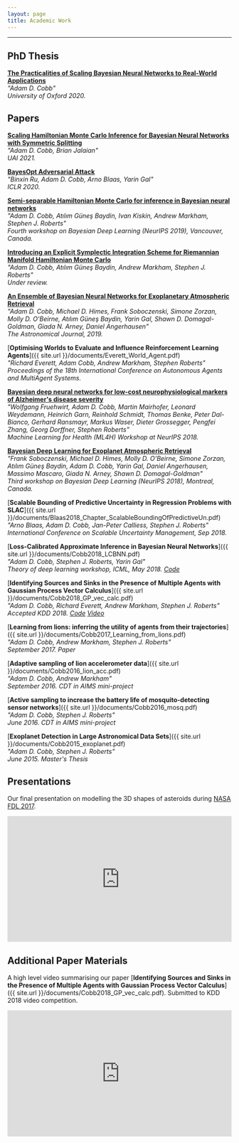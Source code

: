 ```yaml
---
layout: page
title: Academic Work
---
```

***
<!--![image-title-here]({{ site.url }}/images/Lion_withTag.jpg){:class="img-responsive"}
September 2016-->

## PhD Thesis ##

[**The Practicalities of Scaling Bayesian Neural Networks to Real-World Applications**](https://ora.ox.ac.uk/objects/uuid:4b738b70-28bc-4545-86a6-6078861e7d13)<br />
<em>"Adam D. Cobb"<br>University of Oxford 2020.</em>
## Papers ##

[**Scaling Hamiltonian Monte Carlo Inference for Bayesian Neural Networks with Symmetric Splitting**](https://arxiv.org/pdf/2010.06772.pdf)<br/>
<em>"Adam D. Cobb, Brian Jalaian"<br>UAI 2021.</em>

[**BayesOpt Adversarial Attack**](https://openreview.net/forum?id=Hkem-lrtvH)<br/>
<em>"Binxin Ru, Adam D. Cobb, Arno Blaas, Yarin Gal"<br>ICLR 2020.</em>

[**Semi-separable Hamiltonian Monte Carlo for inference in Bayesian neural networks**](http://bayesiandeeplearning.org/2019/papers/21.pdf)<br />
<em>"Adam D. Cobb, Atılım Güneş Baydin, Ivan Kiskin, Andrew Markham, Stephen J. Roberts"<br>Fourth workshop on Bayesian Deep Learning (NeurIPS 2019), Vancouver, Canada.</em>

[**Introducing an Explicit Symplectic Integration Scheme for Riemannian Manifold Hamiltonian Monte Carlo**](https://arxiv.org/pdf/1910.06243.pdf)<br />
<em>"Adam D. Cobb, Atılım Güneş Baydin, Andrew Markham, Stephen J. Roberts"<br>Under review.</em>

[**An Ensemble of Bayesian Neural Networks for Exoplanetary Atmospheric Retrieval**](https://arxiv.org/pdf/1905.10659.pdf)<br />
<em>"Adam D. Cobb, Michael D. Himes, Frank Soboczenski, Simone Zorzan, Molly D. O'Beirne, Atılım Güneş Baydin, Yarin Gal, Shawn D. Domagal-Goldman, Giada N. Arney, Daniel Angerhausen"<br>The Astronomical Journal, 2019.</em>

[**Optimising Worlds to Evaluate and Influence Reinforcement Learning Agents**]({{ site.url }}/documents/Everett_World_Agent.pdf)<br />
<em>"Richard Everett, Adam Cobb, Andrew Markham, Stephen Roberts"<br>Proceedings of the 18th International Conference on Autonomous Agents and MultiAgent Systems.</em>

[**Bayesian deep neural networks for low-cost neurophysiological markers of Alzheimer's disease severity**](https://arxiv.org/pdf/1812.04994.pdf)<br />
<em>"Wolfgang Fruehwirt, Adam D. Cobb, Martin Mairhofer, Leonard Weydemann, Heinrich Garn, Reinhold Schmidt, Thomas Benke, Peter Dal-Bianco, Gerhard Ransmayr, Markus Waser, Dieter Grossegger, Pengfei Zhang, Georg Dorffner, Stephen Roberts"<br>Machine Learning for Health (ML4H) Workshop at NeurIPS 2018.</em>

[**Bayesian Deep Learning for Exoplanet Atmospheric Retrieval**](https://arxiv.org/pdf/1811.03390.pdf)<br />
<em>"Frank Soboczenski, Michael D. Himes, Molly D. O’Beirne, Simone Zorzan, Atılım Güneş Baydin, Adam D. Cobb, Yarin Gal, Daniel Angerhausen, Massimo Mascaro, Giada N. Arney, Shawn D. Domagal-Goldman"<br>Third workshop on Bayesian Deep Learning (NeurIPS 2018), Montreal, Canada.</em>

[**Scalable Bounding of Predictive Uncertainty in Regression Problems with SLAC**]({{ site.url }}/documents/Blaas2018_Chapter_ScalableBoundingOfPredictiveUn.pdf)<br />
<em>"Arno Blaas, Adam D. Cobb, Jan-Peter Calliess, Stephen J. Roberts"<br>International Conference on Scalable Uncertainty Management, Sep 2018. </em>

[**Loss-Calibrated Approximate Inference in Bayesian Neural Networks**]({{ site.url }}/documents/Cobb2018_LCBNN.pdf)<br />
<em>"Adam D. Cobb, Stephen J. Roberts, Yarin Gal"<br>Theory of deep learning workshop, ICML, May 2018. [Code](https://github.com/AdamCobb/LCBNN)</em>

[**Identifying Sources and Sinks in the Presence of Multiple Agents with Gaussian Process Vector Calculus**]({{ site.url }}/documents/Cobb2018_GP_vec_calc.pdf)<br />
<em>"Adam D. Cobb, Richard Everett, Andrew Markham, Stephen J. Roberts"<br>Accepted KDD 2018. [Code](https://github.com/AdamCobb/GP-LAPLACE) <A href="#additional-paper-materials">Video</A></em>

[**Learning from lions: inferring the utility of agents from their trajectories**]({{ site.url }}/documents/Cobb2017_Learning_from_lions.pdf)<br />
<em>"Adam D. Cobb, Andrew Markham, Stephen J. Roberts"<br>September 2017. Paper</em>

[**Adaptive sampling of lion accelerometer data**]({{ site.url }}/documents/Cobb2016_lion_acc.pdf)<br />
<em>"Adam D. Cobb, Andrew Markham"<br>September 2016. CDT in AIMS mini-project</em>


[**Active sampling to increase the battery life of mosquito-detecting sensor networks**]({{ site.url }}/documents/Cobb2016_mosq.pdf)<br />
<em>"Adam D. Cobb, Stephen J. Roberts"<br>June 2016. CDT in AIMS mini-project</em>


[**Exoplanet Detection in Large Astronomical Data Sets**]({{ site.url }}/documents/Cobb2015_exoplanet.pdf)<br />
<em>"Adam D. Cobb, Stephen J. Roberts"<br>June 2015. Master's Thesis</em>

## Presentations ##

Our final presentation on modelling the 3D shapes of asteroids during [NASA FDL 2017](http://www.frontierdevelopmentlab.org/#/).


<div style="position: relative; padding-bottom: 56.25%; overflow: hidden;">
    <iframe style="position: absolute; width: 100%; height: 100%;"
        src="https://www.youtube.com/embed/WE7kWHi1EQY?rel=0" allowfullscreen frameborder="0">
    </iframe>
</div>



## Additional Paper Materials ##

A high level video summarising our paper [**Identifying Sources and Sinks in the Presence of Multiple Agents with Gaussian Process Vector Calculus**]({{ site.url }}/documents/Cobb2018_GP_vec_calc.pdf). Submitted to KDD 2018 video competition.

<div style="position: relative; padding-bottom: 56.25%; overflow: hidden;">
    <iframe style="position: absolute; width: 100%; height: 100%;"
        src="https://www.youtube.com/embed/KZmTBcO7ONM" allowfullscreen frameborder="0">
    </iframe>
</div>
